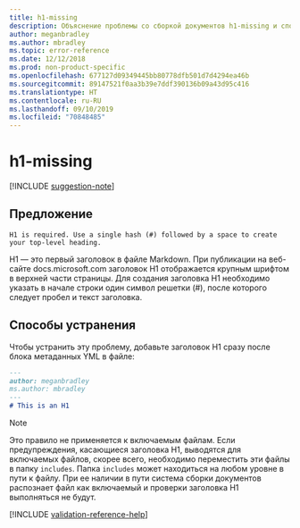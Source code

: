 ```yaml
---
title: h1-missing
description: Объяснение проблемы со сборкой документов h1-missing и способа ее устранения
author: meganbradley
ms.author: mbradley
ms.topic: error-reference
ms.date: 12/12/2018
ms.prod: non-product-specific
ms.openlocfilehash: 677127d09349445bb80778dfb501d7d4294ea46b
ms.sourcegitcommit: 89147521f0aa3b39e7ddf390136b09a43d95c416
ms.translationtype: HT
ms.contentlocale: ru-RU
ms.lasthandoff: 09/10/2019
ms.locfileid: "70848485"
---
```

# <a name="h1-missing"></a>h1-missing

[!INCLUDE [suggestion-note](includes/suggestion-note.md)]

## <a name="suggestion"></a>Предложение

`H1 is required. Use a single hash (#) followed by a space to create your top-level heading.`

H1 — это первый заголовок в файле Markdown. При публикации на веб-сайте docs.microsoft.com заголовок H1 отображается крупным шрифтом в верхней части страницы. Для создания заголовка H1 необходимо указать в начале строки один символ решетки (#), после которого следует пробел и текст заголовка.

## <a name="resolution"></a>Способы устранения

Чтобы устранить эту проблему, добавьте заголовок H1 сразу после блока метаданных YML в файле:

```markdown
---
author: meganbradley
ms.author: mbradley
---
# This is an H1
```

> [!NOTE]
> Это правило не применяется к включаемым файлам. Если предупреждения, касающиеся заголовка H1, выводятся для включаемых файлов, скорее всего, необходимо переместить эти файлы в папку `includes`. Папка `includes` может находиться на любом уровне в пути к файлу. При ее наличии в пути система сборки документов распознает файл как включаемый и проверки заголовка H1 выполняться не будут.

<!--make sure to add this file to your includes folder and verify the path-->
[!INCLUDE [validation-reference-help](includes/validation-reference-help.md)]